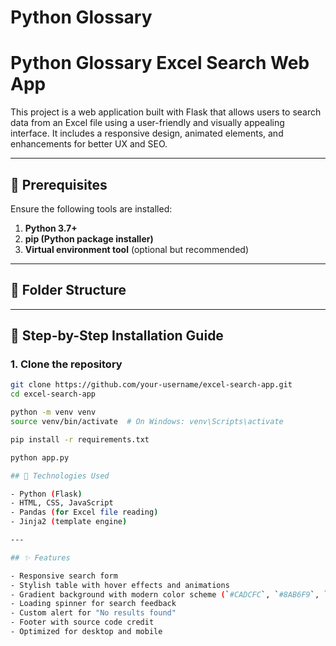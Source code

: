 # Python Glossary

# Python Glossary Excel Search Web App

This project is a web application built with Flask that allows users to search data from an Excel file using a user-friendly and visually appealing interface. It includes a responsive design, animated elements, and enhancements for better UX and SEO.

---

## 🔧 Prerequisites

Ensure the following tools are installed:

1. **Python 3.7+**  
2. **pip (Python package installer)**  
3. **Virtual environment tool** (optional but recommended)

---

## 📁 Folder Structure


---

## 🚀 Step-by-Step Installation Guide

### 1. Clone the repository
```bash
git clone https://github.com/your-username/excel-search-app.git
cd excel-search-app

python -m venv venv
source venv/bin/activate  # On Windows: venv\Scripts\activate

pip install -r requirements.txt

python app.py

## 🧠 Technologies Used

- Python (Flask)  
- HTML, CSS, JavaScript  
- Pandas (for Excel file reading)  
- Jinja2 (template engine)  

---

## ✨ Features

- Responsive search form  
- Stylish table with hover effects and animations  
- Gradient background with modern color scheme (`#CADCFC`, `#8AB6F9`, `#00246B`)  
- Loading spinner for search feedback  
- Custom alert for "No results found"  
- Footer with source code credit  
- Optimized for desktop and mobile
